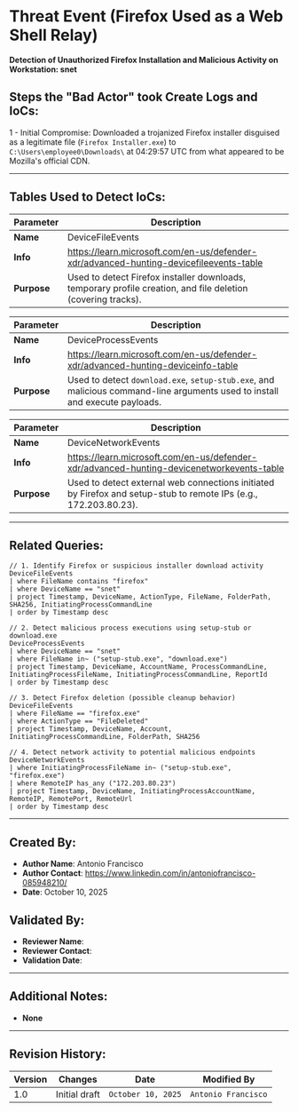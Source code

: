 # Threat Event (Firefox Used as a Web Shell Relay)
**Detection of Unauthorized Firefox Installation and Malicious Activity on Workstation: snet**

## Steps the "Bad Actor" took Create Logs and IoCs:

1 - Initial Compromise: Downloaded a trojanized Firefox installer disguised as a legitimate file (`Firefox Installer.exe`) to `C:\Users\employee0\Downloads\` at 04:29:57 UTC from what appeared to be Mozilla's official CDN.

---

## Tables Used to Detect IoCs:
| **Parameter**       | **Description**                                                              |
|---------------------|------------------------------------------------------------------------------|
| **Name**| DeviceFileEvents|
| **Info**|https://learn.microsoft.com/en-us/defender-xdr/advanced-hunting-devicefileevents-table|
| **Purpose**| Used to detect Firefox installer downloads, temporary profile creation, and file deletion (covering tracks). |

| **Parameter**       | **Description**                                                              |
|---------------------|------------------------------------------------------------------------------|
| **Name**| DeviceProcessEvents|
| **Info**|https://learn.microsoft.com/en-us/defender-xdr/advanced-hunting-deviceinfo-table|
| **Purpose**| Used to detect ```download.exe```, ```setup-stub.exe```, and malicious command-line arguments used to install and execute payloads.|

| **Parameter**       | **Description**                                                              |
|---------------------|------------------------------------------------------------------------------|
| **Name**| DeviceNetworkEvents|
| **Info**|https://learn.microsoft.com/en-us/defender-xdr/advanced-hunting-devicenetworkevents-table|
| **Purpose**| Used to detect external web connections initiated by Firefox and setup-stub to remote IPs (e.g., 172.203.80.23).|

---

## Related Queries:
```kql
// 1. Identify Firefox or suspicious installer download activity
DeviceFileEvents
| where FileName contains "firefox" 
| where DeviceName == "snet"
| project Timestamp, DeviceName, ActionType, FileName, FolderPath, SHA256, InitiatingProcessCommandLine
| order by Timestamp desc

// 2. Detect malicious process executions using setup-stub or download.exe
DeviceProcessEvents
| where DeviceName == "snet"
| where FileName in~ ("setup-stub.exe", "download.exe")
| project Timestamp, DeviceName, AccountName, ProcessCommandLine, InitiatingProcessFileName, InitiatingProcessCommandLine, ReportId
| order by Timestamp desc

// 3. Detect Firefox deletion (possible cleanup behavior)
DeviceFileEvents
| where FileName == "firefox.exe"
| where ActionType == "FileDeleted"
| project Timestamp, DeviceName, Account, InitiatingProcessCommandLine, FolderPath, SHA256

// 4. Detect network activity to potential malicious endpoints
DeviceNetworkEvents
| where InitiatingProcessFileName in~ ("setup-stub.exe", "firefox.exe")
| where RemoteIP has_any ("172.203.80.23")
| project Timestamp, DeviceName, InitiatingProcessAccountName, RemoteIP, RemotePort, RemoteUrl
| order by Timestamp desc
```

---

## Created By:
- **Author Name**: Antonio Francisco
- **Author Contact**: https://www.linkedin.com/in/antoniofrancisco-085948210/
- **Date**: October 10, 2025

## Validated By:
- **Reviewer Name**: 
- **Reviewer Contact**: 
- **Validation Date**: 

---

## Additional Notes:
- **None**

---

## Revision History:
| **Version** | **Changes**                   | **Date**         | **Modified By**   |
|-------------|-------------------------------|------------------|-------------------|
| 1.0         | Initial draft                  | `October 10, 2025`  | `Antonio Francisco`   
